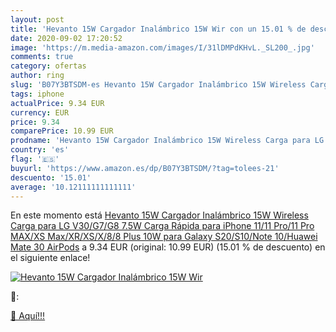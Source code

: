 ```yaml
---
layout: post
title: 'Hevanto 15W Cargador Inalámbrico 15W Wir con un 15.01 % de descuento'
date: 2020-09-02 17:20:52
image: 'https://m.media-amazon.com/images/I/31lDMPdKHvL._SL200_.jpg'
comments: true
category: ofertas
author: ring
slug: 'B07Y3BTSDM-es Hevanto 15W Cargador Inalámbrico 15W Wireless Carga para...'
tags: iphone
actualPrice: 9.34 EUR
currency: EUR
price: 9.34
comparePrice: 10.99 EUR
prodname: 'Hevanto 15W Cargador Inalámbrico 15W Wireless Carga para LG V30/G7/G8 7.5W Carga Rápida para iPhone 11/11 Pro/11 Pro MAX/XS Max/XR/XS/X/8/8 Plus 10W para Galaxy S20/S10/Note 10/Huawei Mate 30 AirPods'
country: 'es'
flag: '🇪🇸'
buyurl: 'https://www.amazon.es/dp/B07Y3BTSDM/?tag=tolees-21'
descuento: '15.01'
average: '10.12111111111111'
---
```


En este momento está [Hevanto 15W Cargador Inalámbrico 15W Wireless Carga para LG V30/G7/G8 7.5W Carga Rápida para iPhone 11/11 Pro/11 Pro MAX/XS Max/XR/XS/X/8/8 Plus 10W para Galaxy S20/S10/Note 10/Huawei Mate 30 AirPods](https://www.amazon.es/dp/B07Y3BTSDM/?tag=tolees-21) a 9.34 EUR (original: 10.99 EUR) (15.01 %  de descuento) en el siguiente enlace!

[![Hevanto 15W Cargador Inalámbrico 15W Wir](https://m.media-amazon.com/images/I/31lDMPdKHvL._SL200_.jpg)](https://www.amazon.es/dp/B07Y3BTSDM/?tag=tolees-21)

🔎:


[🛒 Aquí!!!](https://www.amazon.es/dp/B07Y3BTSDM/?tag=tolees-21)

